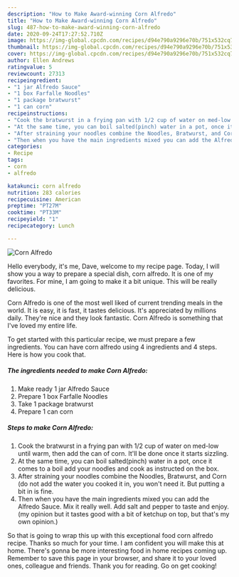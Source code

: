 ```yaml
---
description: "How to Make Award-winning Corn Alfredo"
title: "How to Make Award-winning Corn Alfredo"
slug: 487-how-to-make-award-winning-corn-alfredo
date: 2020-09-24T17:27:52.710Z
image: https://img-global.cpcdn.com/recipes/d94e790a9296e70b/751x532cq70/corn-alfredo-recipe-main-photo.jpg
thumbnail: https://img-global.cpcdn.com/recipes/d94e790a9296e70b/751x532cq70/corn-alfredo-recipe-main-photo.jpg
cover: https://img-global.cpcdn.com/recipes/d94e790a9296e70b/751x532cq70/corn-alfredo-recipe-main-photo.jpg
author: Ellen Andrews
ratingvalue: 5
reviewcount: 27313
recipeingredient:
- "1 jar Alfredo Sauce"
- "1 box Farfalle Noodles"
- "1 package bratwurst"
- "1 can corn"
recipeinstructions:
- "Cook the bratwurst in a frying pan with 1/2 cup of water on med-low until warm, then add the can of corn. It&#39;ll be done once it starts sizzling."
- "At the same time, you can boil salted(pinch) water in a pot, once it comes to a boil add your noodles and cook as instructed on the box."
- "After straining your noodles combine the Noodles, Bratwurst, and Corn (do not add the water you cooked it in, you won&#39;t need it. But putting a bit in is fine."
- "Then when you have the main ingredients mixed you can add the Alfredo Sauce. Mix it really well. Add salt and pepper to taste and enjoy. (my opinion but it tastes good with a bit of ketchup on top, but that&#39;s my own opinion.)"
categories:
- Recipe
tags:
- corn
- alfredo

katakunci: corn alfredo 
nutrition: 283 calories
recipecuisine: American
preptime: "PT27M"
cooktime: "PT33M"
recipeyield: "1"
recipecategory: Lunch

---
```



![Corn Alfredo](https://img-global.cpcdn.com/recipes/d94e790a9296e70b/751x532cq70/corn-alfredo-recipe-main-photo.jpg)

Hello everybody, it's me, Dave, welcome to my recipe page. Today, I will show you a way to prepare a special dish, corn alfredo. It is one of my favorites. For mine, I am going to make it a bit unique. This will be really delicious.

Corn Alfredo is one of the most well liked of current trending meals in the world. It is easy, it is fast, it tastes delicious. It's appreciated by millions daily. They're nice and they look fantastic. Corn Alfredo is something that I've loved my entire life.




To get started with this particular recipe, we must prepare a few ingredients. You can have corn alfredo using 4 ingredients and 4 steps. Here is how you cook that.

<!--inarticleads1-->

##### The ingredients needed to make Corn Alfredo:

1. Make ready 1 jar Alfredo Sauce
1. Prepare 1 box Farfalle Noodles
1. Take 1 package bratwurst
1. Prepare 1 can corn




<!--inarticleads2-->

##### Steps to make Corn Alfredo:

1. Cook the bratwurst in a frying pan with 1/2 cup of water on med-low until warm, then add the can of corn. It&#39;ll be done once it starts sizzling.
1. At the same time, you can boil salted(pinch) water in a pot, once it comes to a boil add your noodles and cook as instructed on the box.
1. After straining your noodles combine the Noodles, Bratwurst, and Corn (do not add the water you cooked it in, you won&#39;t need it. But putting a bit in is fine.
1. Then when you have the main ingredients mixed you can add the Alfredo Sauce. Mix it really well. Add salt and pepper to taste and enjoy. (my opinion but it tastes good with a bit of ketchup on top, but that&#39;s my own opinion.)




So that is going to wrap this up with this exceptional food corn alfredo recipe. Thanks so much for your time. I am confident you will make this at home. There's gonna be more interesting food in home recipes coming up. Remember to save this page in your browser, and share it to your loved ones, colleague and friends. Thank you for reading. Go on get cooking!

